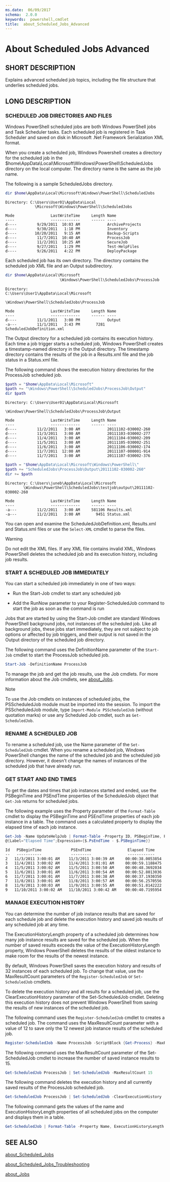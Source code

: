 ```yaml
---
ms.date:  06/09/2017
schema:  2.0.0
keywords:  powershell,cmdlet
title:  about_Scheduled_Jobs_Advanced
---
```

# About Scheduled Jobs Advanced

## SHORT DESCRIPTION

Explains advanced scheduled job topics, including the file structure that
underlies scheduled jobs.

## LONG DESCRIPTION

### SCHEDULED JOB DIRECTORIES AND FILES

Windows PowerShell scheduled jobs are both Windows PowerShell jobs and Task
Scheduler tasks. Each scheduled job is registered in Task Scheduler and saved
on disk in Microsoft .Net Framework Serialization XML format.

When you create a scheduled job, Windows Powershell creates a directory for the
scheduled job in the
\$home\\AppData\\Local\\Microsoft\\Windows\\PowerShell\\ScheduledJobs directory
on the local computer. The directory name is the same as the job name.

The following is a sample ScheduledJobs directory.

```powershell
dir $home\AppData\Local\Microsoft\Windows\PowerShell\ScheduledJobs
```

```output
Directory: C:\Users\User01\AppData\Local
             \Microsoft\Windows\PowerShell\ScheduledJobs

Mode                LastWriteTime     Length Name
----                -------------     ------ ----
d----         9/29/2011  10:03 AM            ArchiveProjects
d----         9/30/2011   1:18 PM            Inventory
d----        10/20/2011   9:15 AM            Backup-Scripts
d----         11/7/2011  10:40 AM            ProcessJob
d----         11/2/2011  10:25 AM            SecureJob
d----         9/27/2011   1:29 PM            Test-HelpFiles
d----         9/26/2011   4:22 PM            DeployPackage
```

Each scheduled job has its own directory. The directory contains the scheduled
job XML file and an Output subdirectory.

```powershell
dir $home\AppData\Local\Microsoft
                        \Windows\PowerShell\ScheduledJobs\ProcessJob
```

```output
Directory:
C:\Users\User1\AppData\Local\Microsoft
                            \Windows\PowerShell\ScheduledJobs\ProcessJob

Mode                LastWriteTime     Length Name
----                -------------     ------ ----
d----         11/1/2011   3:00 PM            Output
-a---         11/1/2011   3:43 PM       7281 ScheduledJobDefinition.xml
```

The Output directory for a scheduled job contains its execution history. Each
time a job trigger starts a scheduled job, Windows PowerShell creates a
timestamp-named directory in the Output directory. The timestamp directory
contains the results of the job in a Results.xml file and the job status in a
Status.xml file.

The following command shows the execution history directories for the
ProcessJob scheduled job.

```powershell
$path = "$home\AppData\Local\Microsoft"
$path += "\Windows\PowerShell\ScheduledJobs\ProcessJob\Output"
dir $path
```

```output
Directory: C:\Users\User01\AppData\Local\Microsoft
                        \Windows\PowerShell\ScheduledJobs\ProcessJob\Output

Mode                LastWriteTime     Length Name
----                -------------     ------ ----
d----         11/2/2011   3:00 AM            20111102-030002-260
d----         11/3/2011   3:00 AM            20111103-030002-277
d----         11/4/2011   3:00 AM            20111104-030002-209
d----         11/5/2011   3:00 AM            20111105-030002-251
d----         11/6/2011   3:00 AM            20111106-030002-174
d----         11/7/2011  12:00 AM            20111107-000001-914
d----         11/7/2011   3:00 AM            20111107-030002-376
```

```powershell
$path = "$home\AppData\Local\Microsoft\Windows\PowerShell\"
$path += "ScheduledJobs\ProcessJob\Output\20111102-030002-260"
dir += $path
```

```output
Directory: C:\Users\juneb\AppData\Local\Microsoft
        \Windows\PowerShell\ScheduledJobs\testjob\output\20111102-030002-260

Mode                LastWriteTime     Length Name
----                -------------     ------ ----
-a---         11/2/2011   3:00 AM     581106 Results.xml
-a---         11/2/2011   3:00 AM       9451 Status.xml
```

You can open and examine the ScheduledJobDefinition.xml, Results.xml and
Status.xml files or use the `Select-XML` cmdlet to parse the files.

> [!WARNING]
> Do not edit the XML files. If any XML file contains invalid
> XML, Windows PowerShell deletes the scheduled job and its
> execution history, including job results.

### START A SCHEDULED JOB IMMEDIATELY

You can start a scheduled job immediately in one of two ways:

- Run the Start-Job cmdlet to start any scheduled job

- Add the RunNow parameter to your Register-ScheduledJob command to start the
  job as soon as the command is run

Jobs that are started by using the Start-Job cmdlet are standard Windows
PowerShell background jobs, not instances of the scheduled job. Like all
background jobs, these jobs start immediately, they are not subject to job
options or affected by job triggers, and their output is not saved in the
Output directory of the scheduled job directory.

The following command uses the DefinitionName parameter of the `Start-Job`
cmdlet to start the ProcessJob scheduled job.

```powershell
Start-Job -DefinitionName ProcessJob
```

To manage the job and get the job results, use the Job cmdlets. For more
information about the Job cmdlets, see [about_Jobs](../../Microsoft.PowerShell.Core/About/about_Jobs.md).

> [!NOTE]
> To use the Job cmdlets on instances of scheduled jobs, the
> PSScheduledJob module  must be imported into the session.
> To import the PSScheduledJob module, type
> `Import-Module PSScheduledJob` (without quotation marks) or
> use any Scheduled Job cmdlet, such as `Get-ScheduledJob`.

### RENAME A SCHEDULED JOB

To rename a scheduled job, use the Name parameter of the `Set-ScheduledJob`
cmdlet. When you rename a scheduled job, Windows PowerShell changes the name of
the scheduled job and the scheduled job directory. However, it doesn't change
the names of instances of the scheduled job that have already run.

### GET START AND END TIMES

To get the dates and times that job instances started and ended, use the
PSBeginTime and PSEndTime properties of the ScheduledJob object that `Get-Job`
returns for scheduled jobs.

The following example uses the Property parameter of the `Format-Table` cmdlet to
display the PSBeginTime and PSEndTime properties of each job instance in a
table. The command uses a calculated property to display the elapsed time of
each job instance.

```powershell
Get-Job -Name UpdateHelpJob | Format-Table -Property ID, PSBeginTime, PSEndTime,
@{Label="Elapsed Time";Expression={$.PsEndTime - $.PSBeginTime}}
```

```output
Id   PSBeginTime             PSEndTime                Elapsed Time
--   -----------             ---------                ------------
2   11/3/2011 3:00:01 AM    11/3/2011 3:00:39 AM     00:00:38.0053854
3   11/4/2011 3:00:02 AM    11/4/2011 3:01:01 AM     00:00:59.1188475
4   11/5/2011 3:00:02 AM    11/5/2011 3:00:50 AM     00:00:48.3692034
5   11/6/2011 3:00:01 AM    11/6/2011 3:00:54 AM     00:00:52.8013036
6   11/7/2011 3:00:01 AM    11/7/2011 3:00:38 AM     00:00:37.1930350
7   11/8/2011 3:00:01 AM    11/8/2011 3:00:57 AM     00:00:56.2570556
8   11/9/2011 3:00:03 AM    11/9/2011 3:00:55 AM     00:00:51.8142222
9   11/10/2011 3:00:02 AM   11/10/2011 3:00:42 AM    00:00:40.7195954
```

### MANAGE EXECUTION HISTORY

You can determine the number of job instance results that are saved for each
schedule job and delete the execution history and saved job results of any
scheduled job at any time.

The ExecutionHistoryLength property of a scheduled job determines how many job
instance results are saved for the scheduled job. When the number of saved
results exceeds the value of the ExecutionHistoryLength property, Windows
PowerShell deletes the results of the oldest instance to make room for the
results of the newest instance.

By default, Windows PowerShell saves the execution history and results of 32
instances of each scheduled job. To change that value, use the MaxResultCount
parameters of the `Register-ScheduledJob` or `Set-ScheduledJob` cmdlets.

To delete the execution history and all results for a scheduled job, use the
ClearExecutionHistory parameter of the Set-ScheduledJob cmdlet. Deleting this
execution history does not prevent Windows PowerShell from saving the results
of new instances of the scheduled job.

The following command uses the `Register-ScheduledJob` cmdlet to creates a
scheduled job. The command uses the MaxResultCount parameter with a value of 12
to save only the 12 newest job instance results of the scheduled job.

```powershell
Register-ScheduledJob -Name ProcessJob -ScriptBlock {Get-Process} -MaxResultCount 12
```

The following command uses the MaxResultCount parameter of the Set-ScheduledJob
cmdlet to increase the number of saved instance results to 15.

```powershell
Get-ScheduledJob ProcessJob | Set-ScheduledJob -MaxResultCount 15
```

The following command deletes the execution history and all currently saved
results of the ProcessJob scheduled job.

```powershell
Get-ScheduledJob ProcessJob | Set-ScheduledJob -ClearExecutionHistory
```

The following command gets the values of the name and ExecutionHistoryLength
properties of all scheduled jobs on the computer and displays them in a table.

```powershell
Get-ScheduledJob | Format-Table -Property Name, ExecutionHistoryLength -AutoSize
```

## SEE ALSO

[about_Scheduled_Jobs](about_Scheduled_Jobs.md)

[about_Scheduled_Jobs_Troubleshooting](about_Scheduled_Jobs_Troubleshooting.md)

[about_Jobs](../../Microsoft.PowerShell.Core/About/about_Jobs.md)